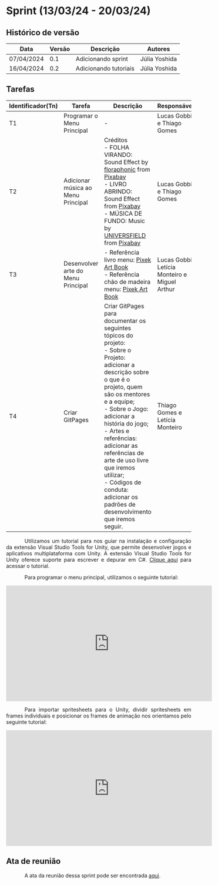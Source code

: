 # Sprint (13/03/24 - 20/03/24)

## Histórico de versão

|Data|Versão|Descrição|Autores|
|--|--|--|--|
|07/04/2024|0.1|Adicionando sprint|Júlia Yoshida|
|16/04/2024|0.2|Adicionando tutoriais|Júlia Yoshida|

## Tarefas

|Identificador(Tn)|Tarefa|Descrição|Responsável|
|--|--|--|--|
|T1|Programar o Menu Principal|-|Lucas Gobbi e Thiago Gomes|
|T2|Adicionar música ao Menu Principal|Créditos<br>- FOLHA VIRANDO: Sound Effect by <a href="https://pixabay.com/users/floraphonic-38928062/?utm_source=link-attribution&utm_medium=referral&utm_campaign=music&utm_content=186600 ">floraphonic</a> from <a href="https://pixabay.com/sound-effects//?utm_source=link-attribution&utm_medium=referral&utm_campaign=music&utm_content=186600 ">Pixabay</a><br>- LIVRO ABRINDO: Sound Effect from <a href="https://pixabay.com/?utm_source=link-attribution&utm_medium=referral&utm_campaign=music&utm_content=48311 ">Pixabay</a><br>- MÚSICA DE FUNDO: Music by <a href="https://pixabay.com/users/universfield-28281460/?utm_source=link-attribution&utm_medium=referral&utm_campaign=music&utm_content=143149 ">UNIVERSFIELD</a> from <a href="https://pixabay.com//?utm_source=link-attribution&utm_medium=referral&utm_campaign=music&utm_content=143149 ">Pixabay</a>|Lucas Gobbi e Thiago Gomes|
|T3|Desenvolver arte do Menu Principal|- Referência livro menu: <a href="https://foxeldev.itch.io/pixelbooks">Pixek Art Book</a><br>- Referência chão de madeira menu: <a href="https://samu.artstation.com/albums/78871">Pixek Art Book</a>|Lucas Gobbi, Letícia Monteiro e Miguel Arthur|
|T4|Criar GitPages|Criar GitPages para documentar os seguintes tópicos do projeto:<br>- Sobre o Projeto: adicionar a descrição sobre o que é o projeto, quem são os mentores e a equipe;<br>- Sobre o Jogo: adicionar a história do jogo;<br>- Artes e referências: adicionar as referências de arte de uso livre que iremos utilizar;<br>- Códigos de conduta: adicionar os padrões de desenvolvimento que iremos seguir.|Thiago Gomes e Letícia Monteiro|


<p style="text-indent: 50px;text-align: justify;">Utilizamos um tutorial para nos guiar na instalação e configuração da extensão Visual Studio Tools for Unity, que permite desenvolver jogos e aplicativos multiplataforma com Unity. A extensão Visual Studio Tools for Unity oferece suporte para escrever e depurar em C#. <a href="https://learn.microsoft.com/en-us/visualstudio/gamedev/unity/get-started/getting-started-with-visual-studio-tools-for-unity?pivots=windows" target="_blank">Clique aqui</a> para acessar o tutorial.</p>

<p style="text-indent: 50px;text-align: justify;">Para programar o menu principal, utilizamos o seguinte tutorial: </p>
<div align="center">
<iframe width="560" height="315" src="https://www.youtube.com/embed/zc8ac_qUXQY?si=GkQA7Ibe9_wTBWHy" title="YouTube video player" frameborder="0" allow="accelerometer; autoplay; clipboard-write; encrypted-media; gyroscope; picture-in-picture; web-share" referrerpolicy="strict-origin-when-cross-origin" allowfullscreen></iframe>
</div>

<p style="text-indent: 50px;text-align: justify;">Para importar spritesheets para o Unity, dividir spritesheets em frames individuais e posicionar os frames de animação nos orientamos pelo seguinte tutorial: </p>
<div align="center">
<iframe width="560" height="315" src="https://www.youtube.com/embed/FXXc0hTWIMs?si=SrLc0ooNrV0vxvwu" title="YouTube video player" frameborder="0" allow="accelerometer; autoplay; clipboard-write; encrypted-media; gyroscope; picture-in-picture; web-share" referrerpolicy="strict-origin-when-cross-origin" allowfullscreen></iframe>
</div>

## Ata de reunião

<p style="text-indent: 50px;text-align: justify;"> A ata da reunião dessa sprint pode ser encontrada <a href="https://github.com/ResidenciaTICBrisa/T2G6-Jogo-Unity-BOSS/blob/2eeee920be9a4bb699e7449aa40744d0f6a1408d/docs/ATAS/ATA%20-%2026_03.pdf" target="_blank">aqui</a>.</p>
